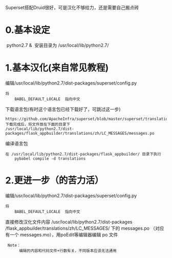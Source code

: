 Superset搭配Druid很好，可是汉化不够给力，还是需要自己搬点砖

# 0.基本设定
  python2.7 &  安装目录为 /usr/local/lib/python2.7/
  
# 1.基本汉化(来自常见教程)

编辑/usr/local/lib/python2.7/dist-packages/superset/config.py

    将
        BABEL_DEFAULT_LOCALE  指向中文

下载语言包(有时这个语言包已经下载好了，可跳过这一步)

    https://github.com/ApacheInfra/superset/blob/master/superset/translations/zh/LC_MESSAGES/messages.po
    下载完成后，将文件放在下面的目录下
    /usr/local/lib/python2.7/dist-packages/flask_appbuilder/translations/zh/LC_MESSAGES/messages.po


编译语言包

    在 /usr/local/lib/python2.7/dist-packages/flask_appbuilder/ 目录下执行
        pybabel compile -d translations
        

# 2.更进一步（的苦力活）

编辑/usr/local/lib/python2.7/dist-packages/superset/config.py

    将
        BABEL_DEFAULT_LOCALE  指向中文

直接修改汉化文件内容
     /usr/local/lib/python2.7/dist-packages /flask_appbuilder/translations/zh/LC_MESSAGES/
     下的 messages.po （对应有一个 messages.mo），用poEdit等编辑器编辑 po 文件

     Note：
          编辑的内容和代码文件+行数有关，不同版本应该无法通用

